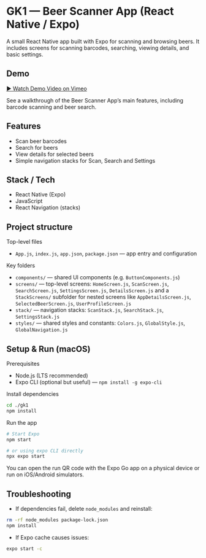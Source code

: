 # GK1 — Beer Scanner App (React Native / Expo)

A small React Native app built with Expo for scanning and browsing beers. It includes screens for scanning barcodes, searching, viewing details, and basic settings.

## Demo

[▶️ Watch Demo Video on Vimeo](https://vimeo.com/1120378632)

See a walkthrough of the Beer Scanner App’s main features, including barcode scanning and beer search.

## Features
- Scan beer barcodes
- Search for beers
- View details for selected beers
- Simple navigation stacks for Scan, Search and Settings

## Stack / Tech
- React Native (Expo)
- JavaScript
- React Navigation (stacks)

## Project structure

Top-level files
- `App.js`, `index.js`, `app.json`, `package.json` — app entry and configuration

Key folders
- `components/` — shared UI components (e.g. `ButtonComponents.js`)
- `screens/` — top-level screens: `HomeScreen.js`, `ScanScreen.js`, `SearchScreen.js`, `SettingsScreen.js`, `DetailsScreen.js` and a `StackScreens/` subfolder for nested screens like `AppDetailsScreen.js`, `SelectedBeerScreen.js`, `UserProfileScreen.js`
- `stack/` — navigation stacks: `ScanStack.js`, `SearchStack.js`, `SettingsStack.js`
- `styles/` — shared styles and constants: `Colors.js`, `GlobalStyle.js`, `GlobalNavigation.js`

## Setup & Run (macOS)

Prerequisites

- Node.js (LTS recommended)
- Expo CLI (optional but useful) — `npm install -g expo-cli`

Install dependencies

```bash
cd ./gk1
npm install
```

Run the app

```bash
# Start Expo
npm start

# or using expo CLI directly
npx expo start
```

You can open the run QR code with the Expo Go app on a physical device or run on iOS/Android simulators.

## Troubleshooting
- If dependencies fail, delete `node_modules` and reinstall:

```bash
rm -rf node_modules package-lock.json
npm install
```

- If Expo cache causes issues:

```bash
expo start -c
```
